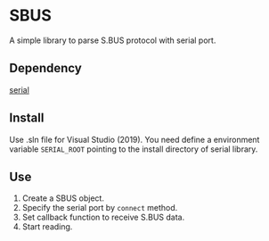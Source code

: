 # SBUS
A simple library to parse S.BUS protocol with serial port.  

## Dependency
[serial](https://github.com/wjwwood/serial)  

## Install
Use .sln file for Visual Studio (2019). You need define a environment variable `SERIAL_ROOT` pointing to the install directory of serial library.  

## Use
1. Create a SBUS object.  
2. Specify the serial port by `connect` method.  
3. Set callback function to receive S.BUS data.  
4. Start reading.  